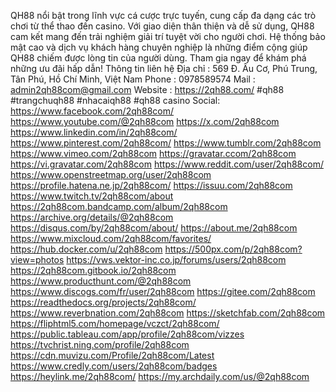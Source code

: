 QH88 nổi bật trong lĩnh vực cá cược trực tuyến, cung cấp đa dạng các trò chơi từ thể thao đến casino. Với giao diện thân thiện và dễ sử dụng, QH88 cam kết mang đến trải nghiệm giải trí tuyệt vời cho người chơi. Hệ thống bảo mật cao và dịch vụ khách hàng chuyên nghiệp là những điểm cộng giúp QH88 chiếm được lòng tin của người dùng. Tham gia ngay để khám phá những ưu đãi hấp dẫn!
Thông tin liên hệ
Địa chỉ : 569 Đ. Âu Cơ, Phú Trung, Tân Phú, Hồ Chí Minh, Việt Nam
Phone : 0978589574
Mail : admin2qh88com@gmail.com
Website : https://2qh88.com/
#qh88 #trangchuqh88 #nhacaiqh88 #qh88 casino
Social:
https://www.facebook.com/2qh88com/
https://www.youtube.com/@2qh88com
https://x.com/2qh88com
https://www.linkedin.com/in/2qh88com/
https://www.pinterest.com/2qh88com/
https://www.tumblr.com/2qh88com
https://www.vimeo.com/2qh88com
https://gravatar.ccom/2qh88com
https://vi.gravatar.com/2qh88com
https://www.reddit.com/user/2qh88com/
https://www.openstreetmap.org/user/2qh88com
https://profile.hatena.ne.jp/2qh88com/
https://issuu.com/2qh88com
https://www.twitch.tv/2qh88com/about
https://2qh88com.bandcamp.com/album/2qh88com
https://archive.org/details/@2qh88com
https://disqus.com/by/2qh88com/about/
https://about.me/2qh88com
https://www.mixcloud.com/2qh88com/favorites/
https://hub.docker.com/u/2qh88com
https://500px.com/p/2qh88com?view=photos
https://vws.vektor-inc.co.jp/forums/users/2qh88com
https://2qh88com.gitbook.io/2qh88com
https://www.producthunt.com/@2qh88com
https://www.discogs.com/fr/user/2qh88com
https://gitee.com/2qh88com
https://readthedocs.org/projects/2qh88com/
https://www.reverbnation.com/2qh88com
https://sketchfab.com/2qh88com
https://fliphtml5.com/homepage/vczct/2qh88com/
https://public.tableau.com/app/profile/2qh88com/vizzes
https://tvchrist.ning.com/profile/2qh88com
https://cdn.muvizu.com/Profile/2qh88com/Latest
https://www.credly.com/users/2qh88com/badges
https://heylink.me/2qh88com/
https://my.archdaily.com/us/@2qh88com